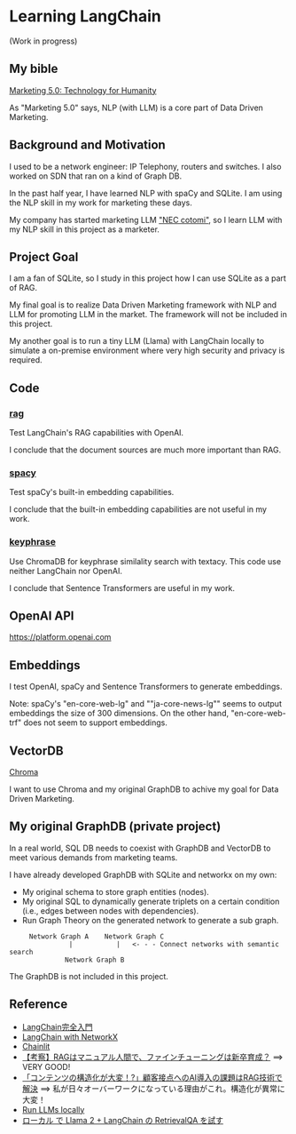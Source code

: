 # Learning LangChain

(Work in progress)

## My bible

[Marketing 5.0: Technology for Humanity](https://www.wiley.com/en-br/Marketing+5.0%3A+Technology+for+Humanity-p-9781119668510)

As "Marketing 5.0" says, NLP (with LLM) is a core part of Data Driven Marketing.

## Background and Motivation

I used to be a network engineer: IP Telephony, routers and switches. I also worked on SDN that ran on a kind of Graph DB.

In the past half year, I have learned NLP with spaCy and SQLite. I am using the NLP skill in my work for marketing these days.

My company has started marketing LLM ["NEC cotomi"](https://www.nec.com/en/press/202404/global_20240424_01.html), so I learn LLM with my NLP skill in this project as a marketer.

## Project Goal

I am a fan of SQLite, so I study in this project how I can use SQLite as a part of RAG.

My final goal is to realize Data Driven Marketing framework with NLP and LLM for promoting LLM in the market. The framework will not be included in this project.

My another goal is to run a tiny LLM (Llama) with LangChain locally to simulate a on-premise environment where very high security and privacy is required.

## Code

### [rag](./rag)

Test LangChain's RAG capabilities with OpenAI.

I conclude that the document sources are much more important than RAG.

### [spacy](./spacy)

Test spaCy's built-in embedding capabilities.

I conclude that the built-in embedding capabilities are not useful in my work.

### [keyphrase](./keyphrase)

Use ChromaDB for keyphrase similality search with textacy. This code use neither LangChain nor OpenAI.

I conclude that Sentence Transformers are useful in my work.

## OpenAI API

https://platform.openai.com

## Embeddings

I test OpenAI, spaCy and Sentence Transformers to generate embeddings.

Note: spaCy's "en-core-web-lg" and ""ja-core-news-lg"" seems to output embeddings the size of 300 dimensions. On the other hand, "en-core-web-trf" does not seem to support embeddings.

## VectorDB

[Chroma](https://www.trychroma.com/)

I want to use Chroma and my original GraphDB to achive my goal for Data Driven Marketing.

## My original GraphDB (private project)

In a real world, SQL DB needs to coexist with GraphDB and VectorDB to meet various demands from marketing teams.

I have already developed GraphDB with SQLite and networkx on my own:
- My original schema to store graph entities (nodes).
- My original SQL to dynamically generate triplets on a certain condition (i.e., edges between nodes with dependencies).
- Run Graph Theory on the generated network to generate a sub graph.

```
     Network Graph A    Network Graph C
               |           |   <- - - Connect networks with semantic search
              Network Graph B
```

The GraphDB is not included in this project.

## Reference

- [LangChain完全入門](https://github.com/harukaxq/langchain-book)
- [LangChain with NetworkX](https://python.langchain.com/v0.1/docs/integrations/graphs/networkx/)
- [Chainlit](https://github.com/Chainlit/chainlit)
- [【考察】RAGはマニュアル人間で、ファインチューニングは新卒育成？](https://leapwell.co.jp/tech_column/blog-finetuning-vs-rag) ==> VERY GOOD!
- [「コンテンツの構造化が大変！?」顧客接点へのAI導入の課題はRAG技術で解決](https://blog.cba-japan.com/rag/) ==> 私が日々オーバーワークになっている理由がこれ。構造化が異常に大変！
- [Run LLMs locally](https://python.langchain.com/v0.1/docs/guides/development/local_llms/)
- [ローカル で Llama 2 + LangChain の RetrievalQA を試す](https://note.com/npaka/n/n3164e8b24539)
